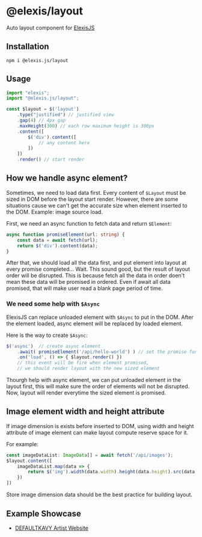 # @elexis/layout
Auto layout component for [ElexisJS](https://github.com/defaultkavy/elexis)

## Installation
```
npm i @elexis.js/layout
```

## Usage
```ts
import "elexis";
import "@elexis.js/layout";

const $layout = $('layout')
    .type("justified") // justified view
    .gap(4) // 4px gap
    .maxHeight(300) // each row maximum height is 300px
    .content([
        $('div').content([
            // any content here
        ])
    ])
    .render() // start render
```

## How we handle async element?
Sometimes, we need to load data first. Every content of `$Layout` must be sized in DOM before the layout start render. However, there are some situations cause we can't get the accurate size when element inserted to the DOM. Example: image source load.

First, we need an async function to fetch data and return `$Element`:
```ts
async function promiseElement(url: string) {
    const data = await fetch(url);
    return $('div').content(data);
}
```

After that, we should load all the data first, and put element into layout at every promise completed... Wait. This sound good, but the result of layout order will be disrupted. This is because fetch all the data in order doen't mean these data will be promised in ordered. Even if await all data promised, that will make user read a blank page period of time.

### We need some help with `$Async`
ElexisJS can replace unloaded element with `$Async` to put in the DOM. After the element loaded, async element will be replaced by loaded element.

Here is the way to create `$Async`:
```ts
$('async')  // create async element
    .await( promiseElement('/api/hello-world') ) // set the promise function 
    .on('load', () => { $layout.render() }) 
    // this event will be fire when element promised, 
    // we should render layout with the new sized element
```

Thourgh help with async element, we can put unloaded element in the layout first, this will make sure the order of elements will not be disrupted. Now, layout will render everytime the sized element is promised.

## Image element width and height attribute
If image dimension is exists before inserted to DOM, using width and height attribute of image element can make layout compute reserve space for it.

For example:
```ts
const imageDataList: ImageData[] = await fetch('/api/images');
$layout.content([
    imageDataList.map(data => {
        return $('img').width(data.width).height(data.height).src(data.url)
    })
])
```

Store image dimension data should be the best practice for building layout.

## Example Showcase
- [DEFAULTKAVY Artist Website](https://defaultkavy.com/artist/artworks)